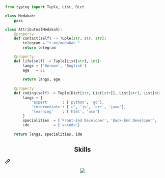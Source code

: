 ```py dir="auto">About Me </h2><a
from typing import Tuple, List, Dict

class Medakah:
    pass

class Attributes(Medakah):
    @property
    def contact(self) -> Tuple[str, str, str]:
        telegram = "t.me/medakah_"
        return telegram

    @property
    def life(self) -> Tuple[List[str], int]:
        langs = ['German', 'English']
        age   = 21
		
        return langs, age
	
    @property
    def coding(self) -> Tuple[Dict[str, List[str]], List[str], List[str], Dict[str]]:
        langs = {
            'expert'      : ['python', 'go'],
            'intermediate': ['c', 'js', 'c++', 'java'],
            'learning'    : ['html', 'asm']
        }
        specialities  = ['Front-End Developer', 'Back-End Developer', 'Database Developer', 'DevOps Engineer', 'Mobile App Developer', 'Game Cheats Developer', 'Security Specialist']
        ide           = ['vscode']
        
	return langs, specialities, ide
```
<div class="markdown-heading" dir="auto"><h2 align="center" class="heading-element" dir="auto">Skills </h2><a id="user-content-skills-" class="anchor" aria-label="Permalink: Skills " href="#skills-"><svg class="octicon octicon-link" viewBox="0 0 16 16" version="1.1" width="16" height="16" aria-hidden="true"><path d="m7.775 3.275 1.25-1.25a3.5 3.5 0 1 1 4.95 4.95l-2.5 2.5a3.5 3.5 0 0 1-4.95 0 .751.751 0 0 1 .018-1.042.751.751 0 0 1 1.042-.018 1.998 1.998 0 0 0 2.83 0l2.5-2.5a2.002 2.002 0 0 0-2.83-2.83l-1.25 1.25a.751.751 0 0 1-1.042-.018.751.751 0 0 1-.018-1.042Zm-4.69 9.64a1.998 1.998 0 0 0 2.83 0l1.25-1.25a.751.751 0 0 1 1.042.018.751.751 0 0 1 .018 1.042l-1.25 1.25a3.5 3.5 0 1 1-4.95-4.95l2.5-2.5a3.5 3.5 0 0 1 4.95 0 .751.751 0 0 1-.018 1.042.751.751 0 0 1-1.042.018 1.998 1.998 0 0 0-2.83 0l-2.5 2.5a1.998 1.998 0 0 0 0 2.83Z"></path></svg></a></div>
<p align="center" dir="auto">
  <a href="https://skillicons.dev" rel="nofollow">
    <img src="https://camo.githubusercontent.com/9b74dfc9d98edbf3375ec1eacac12086ec421eefca226d35983feaf8af7b2c92/68747470733a2f2f736b696c6c69636f6e732e6465762f69636f6e733f693d707974686f6e2c676f6c616e672c7673636f64652c616e64726f696473747564696f2c632c63732c6370702c6a732c6373732c68746d6c" data-canonical-src="https://skillicons.dev/icons?i=python,golang,vscode,rust,c,cs,cpp,js,css,html" style="max-width: 100%;">
  </a>
</p>
